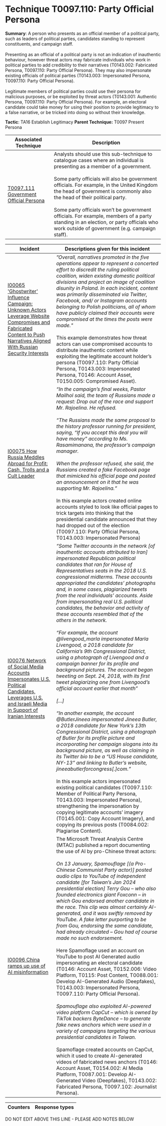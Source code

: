# Technique T0097.110: Party Official Persona

**Summary**: A person who presents as an official member of a political party, such as leaders of political parties, candidates standing to represent constituents, and campaign staff.<br><br>Presenting as an official of a political party is not an indication of inauthentic behaviour, however threat actors may fabricate individuals who work in political parties to add credibility to their narratives (T0143.002: Fabricated Persona, T0097.110: Party Official Persona). They may also impersonate existing officials of political parties (T0143.003: Impersonated Persona, T0097.110: Party Official Persona).<br><br>Legitimate members of political parties could use their persona for malicious purposes, or be exploited by threat actors (T0143.001: Authentic Persona, T0097.110: Party Official Persona). For example, an electoral candidate could take money for using their position to provide legitimacy to a false narrative, or be tricked into doing so without their knowledge.

**Tactic**: TA16 Establish Legitimacy            **Parent Technique:** T0097 Present Persona


| Associated Technique | Description |
| --------- | ------------------------- |
| [T0097.111 Government Official Persona](../../generated_pages/techniques/T0097.111.md) | Analysts should use this sub-technique to catalogue cases where an individual is presenting as a member of a government. <br><br>Some party officials will also be government officials. For example, in the United Kingdom the head of government is commonly also the head of their political party.<br><br>Some party officials won’t be government officials. For example, members of a party standing in an election, or party officials who work outside of government (e.g. campaign staff). |



| Incident | Descriptions given for this incident |
| -------- | -------------------- |
| [I00065 'Ghostwriter' Influence Campaign: Unknown Actors Leverage Website Compromises and Fabricated Content to Push Narratives Aligned With Russian Security Interests](../../generated_pages/incidents/I00065.md) | _”Overall, narratives promoted in the five operations appear to represent a concerted effort to discredit the ruling political coalition, widen existing domestic political divisions and project an image of coalition disunity in Poland. In each incident, content was primarily disseminated via Twitter, Facebook, and/ or Instagram accounts belonging to Polish politicians, all of whom have publicly claimed their accounts were compromised at the times the posts were made."_ <br /> <br />This example demonstrates how threat actors can use compromised accounts to distribute inauthentic content while exploiting the legitimate account holder’s persona (T0097.110: Party Official Persona, T0143.003: Impersonated Persona, T0146: Account Asset, T0150.005: Compromised Asset). |
| [I00075 How Russia Meddles Abroad for Profit: Cash, Trolls and a Cult Leader](../../generated_pages/incidents/I00075.md) | <I>“In the campaign’s final weeks, Pastor Mailhol said, the team of Russians made a request: Drop out of the race and support Mr. Rajoelina. He refused.<br><br> “The Russians made the same proposal to the history professor running for president, saying, “If you accept this deal you will have money” according to Ms. Rasamimanana, the professor’s campaign manager.<br><br> When the professor refused, she said, the Russians created a fake Facebook page that mimicked his official page and posted an announcement on it that he was supporting Mr. Rajoelina.”</i><br><br> In this example actors created online accounts styled to look like official pages to trick targets into thinking that the presidential candidate announced that they had dropped out of the election (T0097.110: Party Official Persona, T0143.003: Impersonated Persona) |
| [I00076 Network of Social Media Accounts Impersonates U.S. Political Candidates, Leverages U.S. and Israeli Media in Support of Iranian Interests](../../generated_pages/incidents/I00076.md) | <i>“Some Twitter accounts in the network [of inauthentic accounts attributed to Iran] impersonated Republican political candidates that ran for House of Representatives seats in the 2018 U.S. congressional midterms. These accounts appropriated the candidates’ photographs and, in some cases, plagiarized tweets from the real individuals’ accounts. Aside from impersonating real U.S. political candidates, the behavior and activity of these accounts resembled that of the others in the network.<br><br> “For example, the account @livengood_marla impersonated Marla Livengood, a 2018 candidate for California’s 9th Congressional District, using a photograph of Livengood and a campaign banner for its profile and background pictures. The account began tweeting on Sept. 24, 2018, with its first tweet plagiarizing one from Livengood’s official account earlier that month”<br><br> [...]<br><br> “In another example, the account @ButlerJineea impersonated Jineea Butler, a 2018 candidate for New York’s 13th Congressional District, using a photograph of Butler for its profile picture and incorporating her campaign slogans into its background picture, as well as claiming in its Twitter bio to be a “US House candidate, NY-13” and linking to Butler’s website, jineeabutlerforcongress[.]com.”</I><br><br> In this example actors impersonated existing political candidates (T0097.110: Member of Political Party Persona, T0143.003: Impersonated Persona), strengthening the impersonation by copying legitimate accounts’ imagery (T0145.001: Copy Account Imagery), and copying its previous posts (T0084.002: Plagiarise Content). |
| [I00096 China ramps up use of AI misinformation](../../generated_pages/incidents/I00096.md) | The Microsoft Threat Analysis Centre (MTAC) published a report documenting the use of AI by pro-Chinese threat actors:<br><br><i>On 13 January, Spamouflage [(a Pro-Chinese Communist Party actor)] posted audio clips to YouTube of independent candidate [for Taiwan’s Jan 2024 presidential election] Terry Gou – who also founded electronics giant Foxconn – in which Gou endorsed another candidate in the race. This clip was almost certainly AI-generated, and it was swiftly removed by YouTube. A fake letter purporting to be from Gou, endorsing the same candidate, had already circulated – Gou had of course made no such endorsement.</i><br><br>Here Spamoflage used an account on YouTube to post AI Generated audio impersonating an electoral candidate (T0146: Account Asset, T0152.006: Video Platform, T0115: Post Content, T0088.001: Develop AI-Generated Audio (Deepfakes), T0143.003: Impersonated Persona, T0097.110: Party Official Persona).<br><br><i>Spamouflage also exploited AI-powered video platform CapCut – which is owned by TikTok backers ByteDance – to generate fake news anchors which were used in a variety of campaigns targeting the various presidential candidates in Taiwan.</i><br><br>Spamoflage created accounts on CapCut, which it used to create AI-generated videos of fabricated news anchors (T0146: Account Asset, T0154.002: AI Media Platform, T0087.001: Develop AI-Generated Video (Deepfakes), T0143.002: Fabricated Persona, T0097.102: Journalist Persona). |



| Counters | Response types |
| -------- | -------------- |


DO NOT EDIT ABOVE THIS LINE - PLEASE ADD NOTES BELOW